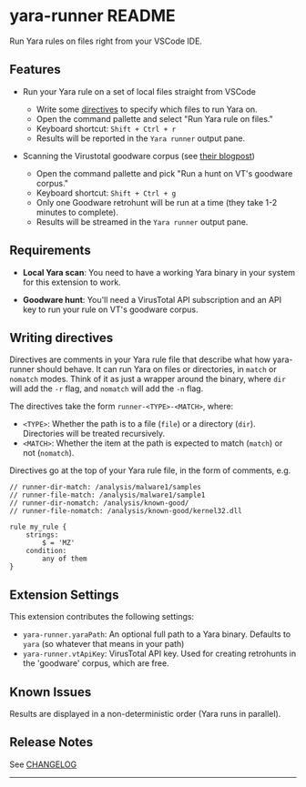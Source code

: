 # yara-runner README

Run Yara rules on files right from your VSCode IDE.

## Features

* Run your Yara rule on a set of local files straight from VSCode
  * Write some [directives](#writing-directives) to specify which files to run Yara on.
  * Open the command pallette and select "Run Yara rule on files."
  * Keyboard shortcut: `Shift + Ctrl + r`
  * Results will be reported in the `Yara runner` output pane.

* Scanning the Virustotal goodware corpus (see [their blogpost](https://blog.virustotal.com/2019/10/test-your-yara-rules-against-goodware.html))
  * Open the command pallette and pick "Run a hunt on VT's goodware corpus."
  * Keyboard shortcut: `Shift + Ctrl + g`
  * Only one Goodware retrohunt will be run at a time (they take 1-2 minutes to complete).
  * Results will be streamed in the `Yara runner` output pane.

## Requirements

* **Local Yara scan**: You need to have a working Yara binary in your system for this extension to work.

* **Goodware hunt**: You'll need a VirusTotal API subscription and an API key to run your rule on VT's goodware corpus.

## Writing directives

Directives are comments in your Yara rule file that describe what how yara-runner
should behave. It can run Yara on files or directories, in `match` or `nomatch`
modes. Think of it as just a wrapper around the binary, where `dir` will add the `-r` flag,
and `nomatch` will add the `-n` flag.

The directives take the form `runner-<TYPE>-<MATCH>`, where:

* `<TYPE>`: Whether the path is to a file (`file`) or a directory (`dir`). Directories will be treated recursively.
* `<MATCH>`: Whether the item at the path is expected to match (`match`) or not (`nomatch`).

Directives go at the top of your Yara rule file, in the form of comments, e.g.

```yara
// runner-dir-match: /analysis/malware1/samples
// runner-file-match: /analysis/malware1/sample1
// runner-dir-nomatch: /analysis/known-good/
// runner-file-nomatch: /analysis/known-good/kernel32.dll

rule my_rule {
    strings:
        $ = 'MZ'
    condition:
        any of them
}
```

## Extension Settings

This extension contributes the following settings:

* `yara-runner.yaraPath`: An optional full path to a Yara binary. Defaults to `yara` (so whatever that means in your path)
* `yara-runner.vtApiKey`: VirusTotal API key. Used for creating retrohunts in the 'goodware' corpus, which are free.

## Known Issues

Results are displayed in a non-deterministic order (Yara runs in parallel).

## Release Notes

See [CHANGELOG](CHANGELOG.md)

---
